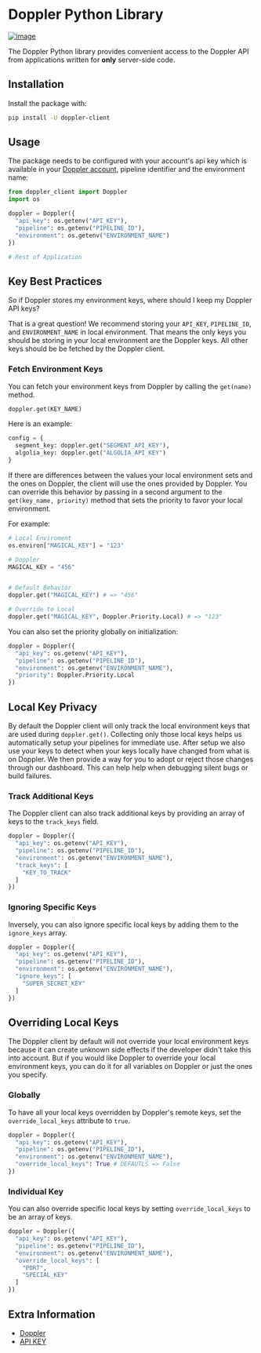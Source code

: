 # Doppler Python Library

[![image](https://img.shields.io/pypi/v/doppler-client.svg)](https://pypi.org/project/doppler-client)

The Doppler Python library provides convenient access to the Doppler API from
applications written for **only** server-side code.

## Installation

Install the package with:

``` bash
pip install -U doppler-client
```

## Usage

The package needs to be configured with your account's api key which is available in your [Doppler account](https://doppler.market/workplace/api_key), pipeline identifier and the environment name:

``` python
from doppler_client import Doppler
import os

doppler = Doppler({
  "api_key": os.getenv("API_KEY"),
  "pipeline": os.getenv("PIPELINE_ID"),
  "environment": os.getenv("ENVIRONMENT_NAME")
})

# Rest of Application
```

## Key Best Practices

So if Doppler stores my environment keys, where should I keep my Doppler API keys?

That is a great question! We recommend storing your `API_KEY`, `PIPELINE_ID`, and `ENVIRONMENT_NAME` 
in local environment. That means the only keys you should be storing in your local environment are the Doppler keys. All other keys should be be fetched by the Doppler client.

### Fetch Environment Keys

You can fetch your environment keys from Doppler by calling the `get(name)` method.

``` python
doppler.get(KEY_NAME)
```

Here is an example:

``` python
config = {
  segment_key: doppler.get("SEGMENT_API_KEY"),
  algolia_key: doppler.get("ALGOLIA_API_KEY")
}

```

If there are differences between the values your local environment sets and the ones on Doppler, the client will use the ones provided by Doppler. You can override this behavior by passing in a second argument to the `get(key_name, priority)` method that sets the priority to favor your local environment.

For example:

``` python
# Local Enviroment
os.environ["MAGICAL_KEY"] = "123"

# Doppler
MAGICAL_KEY = "456"


# Default Behavior
doppler.get("MAGICAL_KEY") # => "456"

# Override to Local
doppler.get("MAGICAL_KEY", Doppler.Priority.Local) # => "123"
```

You can also set the priority globally on initialization:

``` python
doppler = Doppler({
  "api_key": os.getenv("API_KEY"),
  "pipeline": os.getenv("PIPELINE_ID"),
  "environment": os.getenv("ENVIRONMENT_NAME"),
  "priority": Doppler.Priority.Local
})

```

## Local Key Privacy

By default the Doppler client will only track the local environment keys that are used during `doppler.get()`.
Collecting only those local keys helps us automatically setup your pipelines
for immediate use. After setup we also use your keys to detect when your keys locally have
changed from what is on Doppler. We then provide a way for you to adopt or reject those changes
through our dashboard. This can help help when debugging silent bugs or build failures.

### Track Additional Keys
The Doppler client can also track additional keys by providing an array of keys to the `track_keys` field.

``` python
doppler = Doppler({
  "api_key": os.getenv("API_KEY"),
  "pipeline": os.getenv("PIPELINE_ID"),
  "environment": os.getenv("ENVIRONMENT_NAME"),
  "track_keys": [
    "KEY_TO_TRACK"
  ]
})
```

### Ignoring Specific Keys
Inversely, you can also ignore specific local keys by adding them to the `ignore_keys` array.

``` python
doppler = Doppler({
  "api_key": os.getenv("API_KEY"),
  "pipeline": os.getenv("PIPELINE_ID"),
  "environment": os.getenv("ENVIRONMENT_NAME"),
  "ignore_keys": [
    "SUPER_SECRET_KEY"
  ]
})
```

## Overriding Local Keys

The Doppler client by default will not override your local environment keys because it
can create unknown side effects if the developer didn't take this into account. But 
if you would like Doppler to override your local environment keys, you can do it for 
all variables on Doppler or just the ones you specify.

### Globally
To have all your local keys  overridden by Doppler's remote keys, set the `override_local_keys` attribute to `true`.

``` python
doppler = Doppler({
  "api_key": os.getenv("API_KEY"),
  "pipeline": os.getenv("PIPELINE_ID"),
  "environment": os.getenv("ENVIRONMENT_NAME"),
  "override_local_keys": True # DEFAUTLS => False
})
```

### Individual Key
You can also override specific local keys by setting `override_local_keys` to be an array of keys.

``` python
doppler = Doppler({
  "api_key": os.getenv("API_KEY"),
  "pipeline": os.getenv("PIPELINE_ID"),
  "environment": os.getenv("ENVIRONMENT_NAME"),
  "override_local_keys": [
    "PORT",
    "SPECIAL_KEY"
  ]
})
```

## Extra Information

- [Doppler](https://doppler.market)
- [API KEY](https://doppler.market/workplace/api_key)
